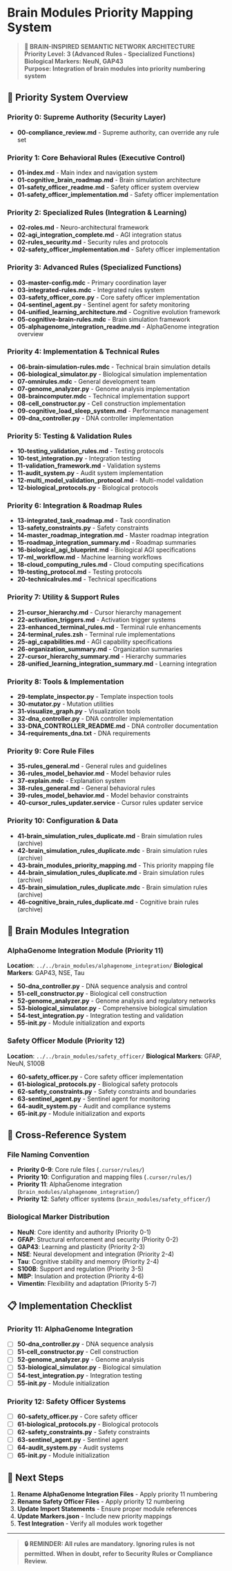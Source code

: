 # Brain Modules Priority Mapping System

> **🧠 BRAIN-INSPIRED SEMANTIC NETWORK ARCHITECTURE**  
> **Priority Level: 3 (Advanced Rules - Specialized Functions)**  
> **Biological Markers: NeuN, GAP43**  
> **Purpose: Integration of brain modules into priority numbering system**

## 🎯 **Priority System Overview**

### **Priority 0: Supreme Authority (Security Layer)**
- **00-compliance_review.md** - Supreme authority, can override any rule set

### **Priority 1: Core Behavioral Rules (Executive Control)**
- **01-index.md** - Main index and navigation system
- **01-cognitive_brain_roadmap.md** - Brain simulation architecture
- **01-safety_officer_readme.md** - Safety officer system overview
- **01-safety_officer_implementation.md** - Safety officer implementation

### **Priority 2: Specialized Rules (Integration & Learning)**
- **02-roles.md** - Neuro-architectural framework
- **02-agi_integration_complete.md** - AGI integration status
- **02-rules_security.md** - Security rules and protocols
- **02-safety_officer_implementation.md** - Safety officer implementation

### **Priority 3: Advanced Rules (Specialized Functions)**
- **03-master-config.mdc** - Primary coordination layer
- **03-integrated-rules.mdc** - Integrated rules system
- **03-safety_officer_core.py** - Core safety officer implementation
- **04-sentinel_agent.py** - Sentinel agent for safety monitoring
- **04-unified_learning_architecture.md** - Cognitive evolution framework
- **05-cognitive-brain-rules.mdc** - Brain simulation framework
- **05-alphagenome_integration_readme.md** - AlphaGenome integration overview

### **Priority 4: Implementation & Technical Rules**
- **06-brain-simulation-rules.mdc** - Technical brain simulation details
- **06-biological_simulator.py** - Biological simulation implementation
- **07-omnirules.mdc** - General development team
- **07-genome_analyzer.py** - Genome analysis implementation
- **08-braincomputer.mdc** - Technical implementation support
- **08-cell_constructor.py** - Cell construction implementation
- **09-cognitive_load_sleep_system.md** - Performance management
- **09-dna_controller.py** - DNA controller implementation

### **Priority 5: Testing & Validation Rules**
- **10-testing_validation_rules.md** - Testing protocols
- **10-test_integration.py** - Integration testing
- **11-validation_framework.md** - Validation systems
- **11-audit_system.py** - Audit system implementation
- **12-multi_model_validation_protocol.md** - Multi-model validation
- **12-biological_protocols.py** - Biological protocols

### **Priority 6: Integration & Roadmap Rules**
- **13-integrated_task_roadmap.md** - Task coordination
- **13-safety_constraints.py** - Safety constraints
- **14-master_roadmap_integration.md** - Master roadmap integration
- **15-roadmap_integration_summary.md** - Roadmap summaries
- **16-biological_agi_blueprint.md** - Biological AGI specifications
- **17-ml_workflow.md** - Machine learning workflows
- **18-cloud_computing_rules.md** - Cloud computing specifications
- **19-testing_protocol.md** - Testing protocols
- **20-technicalrules.md** - Technical specifications

### **Priority 7: Utility & Support Rules**
- **21-cursor_hierarchy.md** - Cursor hierarchy management
- **22-activation_triggers.md** - Activation trigger systems
- **23-enhanced_terminal_rules.md** - Terminal rule enhancements
- **24-terminal_rules.zsh** - Terminal rule implementations
- **25-agi_capabilities.md** - AGI capability specifications
- **26-organization_summary.md** - Organization summaries
- **27-cursor_hierarchy_summary.md** - Hierarchy summaries
- **28-unified_learning_integration_summary.md** - Learning integration

### **Priority 8: Tools & Implementation**
- **29-template_inspector.py** - Template inspection tools
- **30-mutator.py** - Mutation utilities
- **31-visualize_graph.py** - Visualization tools
- **32-dna_controller.py** - DNA controller implementation
- **33-DNA_CONTROLLER_README.md** - DNA controller documentation
- **34-requirements_dna.txt** - DNA requirements

### **Priority 9: Core Rule Files**
- **35-rules_general.md** - General rules and guidelines
- **36-rules_model_behavior.md** - Model behavior rules
- **37-explain.mdc** - Explanation system
- **38-rules_general.md** - General behavioral rules
- **39-rules_model_behavior.md** - Model behavior constraints
- **40-cursor_rules_updater.service** - Cursor rules updater service

### **Priority 10: Configuration & Data**
- **41-brain_simulation_rules_duplicate.md** - Brain simulation rules (archive)
- **42-brain_simulation_rules_duplicate.mdc** - Brain simulation rules (archive)
- **43-brain_modules_priority_mapping.md** - This priority mapping file
- **44-brain_simulation_rules_duplicate.md** - Brain simulation rules (archive)
- **45-brain_simulation_rules_duplicate.mdc** - Brain simulation rules (archive)
- **46-cognitive_brain_rules_duplicate.md** - Cognitive brain rules (archive)

## 🧬 **Brain Modules Integration**

### **AlphaGenome Integration Module (Priority 11)**
**Location**: `../../brain_modules/alphagenome_integration/`
**Biological Markers**: GAP43, NSE, Tau

- **50-dna_controller.py** - DNA sequence analysis and control
- **51-cell_constructor.py** - Biological cell construction
- **52-genome_analyzer.py** - Genome analysis and regulatory networks
- **53-biological_simulator.py** - Comprehensive biological simulation
- **54-test_integration.py** - Integration testing and validation
- **55-__init__.py** - Module initialization and exports

### **Safety Officer Module (Priority 12)**
**Location**: `../../brain_modules/safety_officer/`
**Biological Markers**: GFAP, NeuN, S100B

- **60-safety_officer.py** - Core safety officer implementation
- **61-biological_protocols.py** - Biological safety protocols
- **62-safety_constraints.py** - Safety constraints and boundaries
- **63-sentinel_agent.py** - Sentinel agent for monitoring
- **64-audit_system.py** - Audit and compliance systems
- **65-__init__.py** - Module initialization and exports

## 🔗 **Cross-Reference System**

### **File Naming Convention**
- **Priority 0-9**: Core rule files (`.cursor/rules/`)
- **Priority 10**: Configuration and mapping files (`.cursor/rules/`)
- **Priority 11**: AlphaGenome integration (`brain_modules/alphagenome_integration/`)
- **Priority 12**: Safety officer systems (`brain_modules/safety_officer/`)

### **Biological Marker Distribution**
- **NeuN**: Core identity and authority (Priority 0-1)
- **GFAP**: Structural enforcement and security (Priority 0-2)
- **GAP43**: Learning and plasticity (Priority 2-3)
- **NSE**: Neural development and integration (Priority 2-4)
- **Tau**: Cognitive stability and memory (Priority 2-4)
- **S100B**: Support and regulation (Priority 3-5)
- **MBP**: Insulation and protection (Priority 4-6)
- **Vimentin**: Flexibility and adaptation (Priority 5-7)

## 📋 **Implementation Checklist**

### **Priority 11: AlphaGenome Integration**
- [ ] **50-dna_controller.py** - DNA sequence analysis
- [ ] **51-cell_constructor.py** - Cell construction
- [ ] **52-genome_analyzer.py** - Genome analysis
- [ ] **53-biological_simulator.py** - Biological simulation
- [ ] **54-test_integration.py** - Integration testing
- [ ] **55-__init__.py** - Module initialization

### **Priority 12: Safety Officer Systems**
- [ ] **60-safety_officer.py** - Core safety officer
- [ ] **61-biological_protocols.py** - Biological protocols
- [ ] **62-safety_constraints.py** - Safety constraints
- [ ] **63-sentinel_agent.py** - Sentinel agent
- [ ] **64-audit_system.py** - Audit systems
- [ ] **65-__init__.py** - Module initialization

## 🎯 **Next Steps**

1. **Rename AlphaGenome Integration Files** - Apply priority 11 numbering
2. **Rename Safety Officer Files** - Apply priority 12 numbering
3. **Update Import Statements** - Ensure proper module references
4. **Update Markers.json** - Include new priority mappings
5. **Test Integration** - Verify all modules work together

---

> **🔒 REMINDER: All rules are mandatory. Ignoring rules is not permitted. When in doubt, refer to Security Rules or Compliance Review.**
